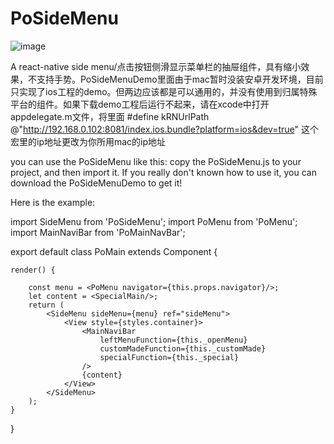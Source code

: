 # PoSideMenu

 ![image](https://github.com/pofabs/PoSideMenu/blob/master/open.png)

A react-native side menu/点击按钮侧滑显示菜单栏的抽屉组件，具有缩小效果，不支持手势。PoSideMenuDemo里面由于mac暂时没装安卓开发环境，目前只实现了ios工程的demo。但两边应该都是可以通用的，并没有使用到归属特殊平台的组件。如果下载demo工程后运行不起来，请在xcode中打开appdelegate.m文件，将里面
#define kRNUrlPath @"http://192.168.0.102:8081/index.ios.bundle?platform=ios&dev=true" 这个宏里的ip地址更改为你所用mac的ip地址


you can use the PoSideMenu like this: copy the PoSideMenu.js to your project, and then import it. If you really don't known how to use it, you can download the PoSideMenuDemo to get it!

Here is the example:

import SideMenu from 'PoSideMenu';
import PoMenu from 'PoMenu';
import MainNaviBar from 'PoMainNavBar';


export default class PoMain extends Component {

    render() {

        const menu = <PoMenu navigator={this.props.navigator}/>;
        let content = <SpecialMain/>;
        return (
            <SideMenu sideMenu={menu} ref="sideMenu">
                <View style={styles.container}>
                    <MainNaviBar
                        leftMenuFunction={this._openMenu}
                        customMadeFunction={this._customMade}
                        specialFunction={this._special}
                    />
                    {content}
                </View>
            </SideMenu>
        );
    }
}
